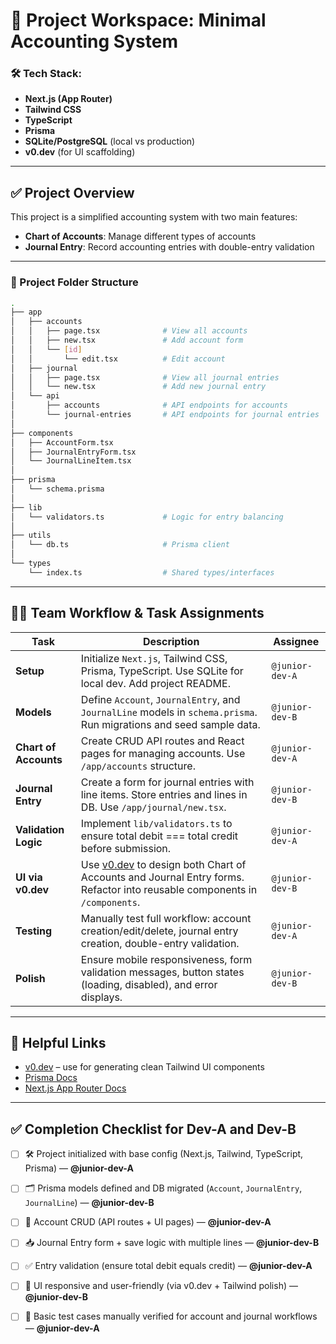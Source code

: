 # 📘 Project Workspace: Minimal Accounting System

### 🛠 Tech Stack:
- **Next.js (App Router)**
- **Tailwind CSS**
- **TypeScript**
- **Prisma**
- **SQLite/PostgreSQL** (local vs production)
- **v0.dev** (for UI scaffolding)

---

## ✅ Project Overview

This project is a simplified accounting system with two main features:
- **Chart of Accounts**: Manage different types of accounts
- **Journal Entry**: Record accounting entries with double-entry validation

---

### 📁 Project Folder Structure

```bash
.
├── app
│   ├── accounts
│   │   ├── page.tsx              # View all accounts
│   │   ├── new.tsx               # Add account form
│   │   └── [id]
│   │       └── edit.tsx          # Edit account
│   ├── journal
│   │   ├── page.tsx              # View all journal entries
│   │   └── new.tsx               # Add new journal entry
│   └── api
│       ├── accounts              # API endpoints for accounts
│       └── journal-entries       # API endpoints for journal entries
│
├── components
│   ├── AccountForm.tsx
│   ├── JournalEntryForm.tsx
│   └── JournalLineItem.tsx
│
├── prisma
│   └── schema.prisma
│
├── lib
│   └── validators.ts             # Logic for entry balancing
│
├── utils
│   └── db.ts                     # Prisma client
│
└── types
    └── index.ts                  # Shared types/interfaces
```



---

## 👨‍💻 Team Workflow & Task Assignments

| Task | Description | Assignee |
|------|-------------|----------|
| **Setup** | Initialize `Next.js`, Tailwind CSS, Prisma, TypeScript. Use SQLite for local dev. Add project README. | `@junior-dev-A` |
| **Models** | Define `Account`, `JournalEntry`, and `JournalLine` models in `schema.prisma`. Run migrations and seed sample data. | `@junior-dev-B` |
| **Chart of Accounts** | Create CRUD API routes and React pages for managing accounts. Use `/app/accounts` structure. | `@junior-dev-A` |
| **Journal Entry** | Create a form for journal entries with line items. Store entries and lines in DB. Use `/app/journal/new.tsx`. | `@junior-dev-B` |
| **Validation Logic** | Implement `lib/validators.ts` to ensure total debit === total credit before submission. | `@junior-dev-A` |
| **UI via v0.dev** | Use [v0.dev](https://v0.dev) to design both Chart of Accounts and Journal Entry forms. Refactor into reusable components in `/components`. | `@junior-dev-B` |
| **Testing** | Manually test full workflow: account creation/edit/delete, journal entry creation, double-entry validation. | `@junior-dev-A` |
| **Polish** | Ensure mobile responsiveness, form validation messages, button states (loading, disabled), and error displays. | `@junior-dev-B` |

---

## 🔗 Helpful Links

- [v0.dev](https://v0.dev) – use for generating clean Tailwind UI components
- [Prisma Docs](https://www.prisma.io/docs)
- [Next.js App Router Docs](https://nextjs.org/docs/app/building-your-application/routing)

---

## ✅ Completion Checklist for Dev-A and Dev-B 

- [ ] 🛠 Project initialized with base config (Next.js, Tailwind, TypeScript, Prisma) — **@junior-dev-A**
- [ ] 🗂 Prisma models defined and DB migrated (`Account`, `JournalEntry`, `JournalLine`) — **@junior-dev-B**
- [ ] 🧾 Account CRUD (API routes + UI pages) — **@junior-dev-A**
- [ ] 📥 Journal Entry form + save logic with multiple lines — **@junior-dev-B**
- [ ] ✅ Entry validation (ensure total debit equals credit) — **@junior-dev-A**
- [ ] 🎨 UI responsive and user-friendly (via v0.dev + Tailwind polish) — **@junior-dev-B**
- [ ] 🧪 Basic test cases manually verified for account and journal workflows — **@junior-dev-A**



